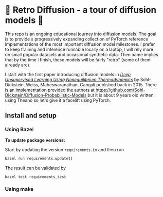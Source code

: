 # :construction: Retro Diffusion - a tour of diffusion models :construction:

This repo is an ongoing educational journey into diffusion models. The goal is to provide a progressively expanding collection of PyTorch reference implementations of the most important diffusion model milestones. I prefer to keep training and inference runnable locally on a laptop, I will rely more on small popular datasets and occasional synthetic data. Then name implies that by the time I finish, these models will be fairly "retro" (some of them already are).

I start with the first paper introducing diffusion models in *[Deep Unsupervised Learning Using Nonequilibrium Thermodynamics](https://arxiv.org/pdf/1503.03585.pdf)* by Sohl-Dickstein, Weiss, Maheswaranathan, Ganguli published back in 2015. There is an implementation provided the authors at https://github.com/Sohl-Dickstein/Diffusion-Probabilistic-Models but it is about 9 years old written using Theano so let's give it a facelift using PyTorch.

## Install and setup

### Using Bazel

**To update package versions:**

Start by updating the version `requirements.in` and then run

```bash
bazel run requirements.update()
```

The result can be validated by

```bash
bazel test requirements_test
```

### Using make
<TODO>

